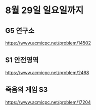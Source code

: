 # 8월 29일 일요일까지

## G5 연구소
https://www.acmicpc.net/problem/14502

## S1 안전영역  
https://www.acmicpc.net/problem/2468

## 죽음의 게임 S3
https://www.acmicpc.net/problem/17204
